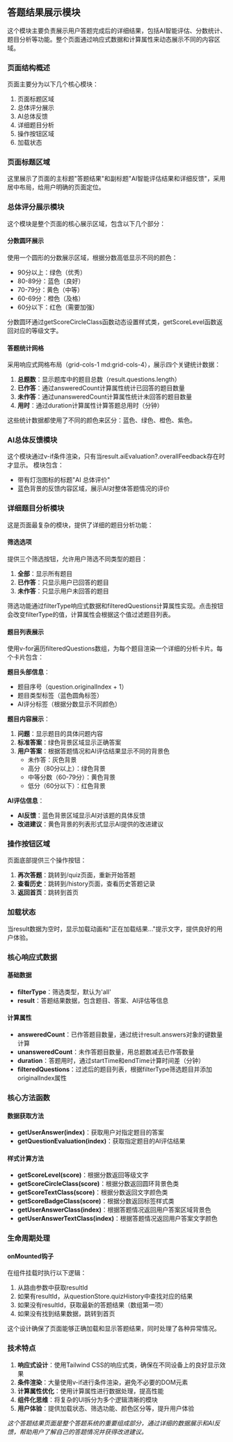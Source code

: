 ## 答题结果展示模块

这个模块主要负责展示用户答题完成后的详细结果，包括AI智能评估、分数统计、题目分析等功能。整个页面通过响应式数据和计算属性来动态展示不同的内容区域。

### 页面结构概述

页面主要分为以下几个核心模块：
1. 页面标题区域
2. 总体评分展示
3. AI总体反馈
4. 详细题目分析
5. 操作按钮区域
6. 加载状态

### 页面标题区域

这里展示了页面的主标题"答题结果"和副标题"AI智能评估结果和详细反馈"，采用居中布局，给用户明确的页面定位。

### 总体评分展示模块

这个模块是整个页面的核心展示区域，包含以下几个部分：

#### 分数圆环展示
使用一个圆形的分数展示区域，根据分数高低显示不同的颜色：
- 90分以上：绿色（优秀）
- 80-89分：蓝色（良好）
- 70-79分：黄色（中等）
- 60-69分：橙色（及格）
- 60分以下：红色（需要加强）

分数圆环通过getScoreCircleClass函数动态设置样式类，getScoreLevel函数返回对应的等级文字。

#### 答题统计网格
采用响应式网格布局（grid-cols-1 md:grid-cols-4），展示四个关键统计数据：
1. **总题数**：显示题库中的题目总数（result.questions.length）
2. **已作答**：通过answeredCount计算属性统计已回答的题目数量
3. **未作答**：通过unansweredCount计算属性统计未回答的题目数量
4. **用时**：通过duration计算属性计算答题总用时（分钟）

这些统计数据都使用了不同的颜色来区分：蓝色、绿色、橙色、紫色。

### AI总体反馈模块

这个模块通过v-if条件渲染，只有当result.aiEvaluation?.overallFeedback存在时才显示。
模块包含：
- 带有灯泡图标的标题"AI 总体评价"
- 蓝色背景的反馈内容区域，展示AI对整体答题情况的评价

### 详细题目分析模块

这是页面最复杂的模块，提供了详细的题目分析功能：

#### 筛选选项
提供三个筛选按钮，允许用户筛选不同类型的题目：
1. **全部**：显示所有题目
2. **已作答**：只显示用户已回答的题目
3. **未作答**：只显示用户未回答的题目

筛选功能通过filterType响应式数据和filteredQuestions计算属性实现。点击按钮会改变filterType的值，计算属性会根据这个值过滤题目列表。

#### 题目列表展示
使用v-for遍历filteredQuestions数组，为每个题目渲染一个详细的分析卡片。每个卡片包含：

**题目头部信息**：
- 题目序号（question.originalIndex + 1）
- 题目类型标签（蓝色圆角标签）
- AI评分标签（根据分数显示不同颜色）

**题目内容展示**：
1. **问题**：显示题目的具体问题内容
2. **标准答案**：绿色背景区域显示正确答案
3. **用户答案**：根据答题情况和AI评估结果显示不同的背景色
   - 未作答：灰色背景
   - 高分（80分以上）：绿色背景
   - 中等分数（60-79分）：黄色背景
   - 低分（60分以下）：红色背景

**AI评估信息**：
- **AI反馈**：蓝色背景区域显示AI对该题的具体反馈
- **改进建议**：黄色背景的列表形式显示AI提供的改进建议

### 操作按钮区域

页面底部提供三个操作按钮：
1. **再次答题**：跳转到/quiz页面，重新开始答题
2. **查看历史**：跳转到/history页面，查看历史答题记录
3. **返回首页**：跳转到首页

### 加载状态

当result数据为空时，显示加载动画和"正在加载结果..."提示文字，提供良好的用户体验。

### 核心响应式数据

#### 基础数据
- **filterType**：筛选类型，默认为'all'
- **result**：答题结果数据，包含题目、答案、AI评估等信息

#### 计算属性
- **answeredCount**：已作答题目数量，通过统计result.answers对象的键数量计算
- **unansweredCount**：未作答题目数量，用总题数减去已作答数量
- **duration**：答题用时，通过startTime和endTime计算时间差（分钟）
- **filteredQuestions**：过滤后的题目列表，根据filterType筛选题目并添加originalIndex属性

### 核心方法函数

#### 数据获取方法
- **getUserAnswer(index)**：获取用户对指定题目的答案
- **getQuestionEvaluation(index)**：获取指定题目的AI评估结果

#### 样式计算方法
- **getScoreLevel(score)**：根据分数返回等级文字
- **getScoreCircleClass(score)**：根据分数返回圆环背景色类
- **getScoreTextClass(score)**：根据分数返回文字颜色类
- **getScoreBadgeClass(score)**：根据分数返回标签样式类
- **getUserAnswerClass(index)**：根据答题情况返回用户答案区域背景色
- **getUserAnswerTextClass(index)**：根据答题情况返回用户答案文字颜色

### 生命周期处理

#### onMounted钩子
在组件挂载时执行以下逻辑：
1. 从路由参数中获取resultId
2. 如果有resultId，从questionStore.quizHistory中查找对应的结果
3. 如果没有resultId，获取最新的答题结果（数组第一项）
4. 如果没有找到结果数据，跳转到首页

这个设计确保了页面能够正确加载和显示答题结果，同时处理了各种异常情况。

### 技术特点

1. **响应式设计**：使用Tailwind CSS的响应式类，确保在不同设备上的良好显示效果
2. **条件渲染**：大量使用v-if进行条件渲染，避免不必要的DOM元素
3. **计算属性优化**：使用计算属性进行数据处理，提高性能
4. **组件化思维**：将复杂的UI拆分为多个逻辑清晰的模块
5. **用户体验**：提供加载状态、筛选功能、颜色区分等，提升用户体验

*这个答题结果页面是整个答题系统的重要组成部分，通过详细的数据展示和AI反馈，帮助用户了解自己的答题情况并获得改进建议。*